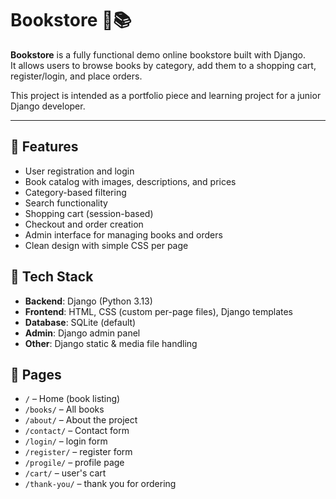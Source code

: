 # Bookstore 🛒📚

**Bookstore** is a fully functional demo online bookstore built with Django.  
It allows users to browse books by category, add them to a shopping cart, register/login, and place orders.

This project is intended as a portfolio piece and learning project for a junior Django developer.

---

## 🚀 Features

- User registration and login
- Book catalog with images, descriptions, and prices
- Category-based filtering
- Search functionality
- Shopping cart (session-based)
- Checkout and order creation
- Admin interface for managing books and orders
- Clean design with simple CSS per page


## 📁 Tech Stack

- **Backend**: Django (Python 3.13)
- **Frontend**: HTML, CSS (custom per-page files), Django templates
- **Database**: SQLite (default)
- **Admin**: Django admin panel
- **Other**: Django static & media file handling


## 🧱 Pages

- `/` – Home (book listing)
- `/books/` – All books
- `/about/` – About the project
- `/contact/` – Contact form
- `/login/` – login form
- `/register/` – register form
- `/progile/` – profile page
- `/cart/` – user's cart
- `/thank-you/` – thank you for ordering